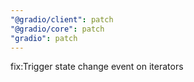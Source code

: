 ```yaml
---
"@gradio/client": patch
"@gradio/core": patch
"gradio": patch
---
```


fix:Trigger state change event on iterators
